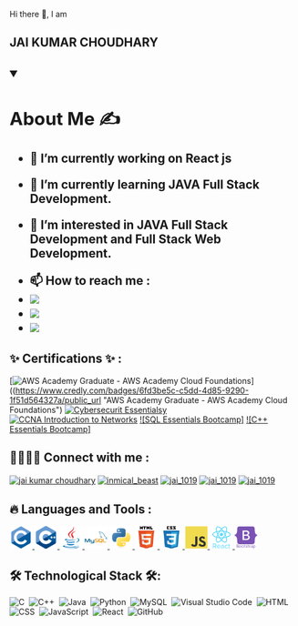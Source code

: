 Hi there 👋, I am <h2>JAI KUMAR CHOUDHARY<h2>

<details open>
<summary> <h2>About Me ✍</h2></summary>
    
- 🔭 I’m currently working on **React js**

- 🌱 I’m currently learning **JAVA Full Stack Development.**

- 👀 I’m interested in **JAVA Full Stack Development and Full Stack Web Development.**
</details>

- 📫 How to reach me : 
- <a href="mailto:jaikumar.c1019@gmail.com"><img src="https://img.shields.io/badge/Gmail-D14836?style=for-the-badge&logo=gmail&logoColor=white"></a>
- [<img src="https://img.shields.io/badge/linkedin-430098?style=for-the-badge&logo=linkedin&logoColor=white" />](https://www.linkedin.com/in/jai-kumar-choudhary/)
- <a href="https://instagram.com/inmical_beast" target="_blank"> <img src="https://img.shields.io/badge/Instagram-E4405F?style=for-the-badge&logo=instagram&logoColor=white" /> </a>

## ✨ Certifications ✨ :

<!--START_SECTION:badges-->

[![AWS Academy Graduate - AWS Academy Cloud Foundations](https://images.credly.com/size/110x110/images/73e4a58b-a8ef-41a3-a7db-9183dd269882/image.png)]((https://www.credly.com/badges/6fd3be5c-c5dd-4d85-9290-1f51d564327a/public_url "AWS Academy Graduate - AWS Academy Cloud Foundations")
[![Cybersecurit Essentialsy](https://images.credly.com/size/110x110/images/af8c6b4e-fc31-47c4-8dcb-eb7a2065dc5b/I2CS__1_.png)](https://www.credly.com/badges/ab6a2a78-25c9-4a1c-a8ec-b6ce01ebe065/public_url "Cybersecurity Essentials")
[![CCNA Introduction to Networks](https://images.credly.com/size/110x110/images/70d71df5-f3dc-4380-9b9d-f22513a70417/CCNAITN__1_.png)](https://www.credly.com/badges/e8f0bfa3-6abd-4538-932f-35648bbd9840/public_url "Introduction to Networks")
[![SQL Essentials Bootcamp]](https://lnkd.in/dnstauxW "SQL Essentials Bootcamp")
[![C++ Essentials Bootcamp]](https://lnkd.in/d6wkb9tt "C++ Essentials Bootcamp")



<!--END_SECTION:badges-->

## 🫱🏻‍🫲🏻 Connect with me :
<p align="left">
<a href="https://www.linkedin.com/in/jai-kumar-choudhary/" target="blank"><img align="center" src="https://raw.githubusercontent.com/rahuldkjain/github-profile-readme-generator/master/src/images/icons/Social/linked-in-alt.svg" alt="jai kumar choudhary" height="30" width="40" /></a>
<!-- <a href="https://twitter.com/intent/follow?screen_name=Kinshuk_1729" target="blank"><img align="center" src="https://raw.githubusercontent.com/rahuldkjain/github-profile-readme-generator/master/src/images/icons/Social/twitter.svg" alt="Kinshuk_1729" height="30" width="40" /></a> -->
<!-- <a href="https://www.facebook.com/kinshuk.banerjee.90" target="blank"><img align="center" src="https://raw.githubusercontent.com/rahuldkjain/github-profile-readme-generator/master/src/images/icons/Social/facebook.svg" alt="kinshuk banerjee" height="30" width="40" /></a> -->
<a href="https://instagram.com/inmical_beast" target="blank"><img align="center" src="https://raw.githubusercontent.com/rahuldkjain/github-profile-readme-generator/master/src/images/icons/Social/instagram.svg" alt="inmical_beast" height="30" width="40" /></a>
<a href="https://www.hackerrank.com/profile/jai_1019" target="blank"><img align="center" src="https://raw.githubusercontent.com/rahuldkjain/github-profile-readme-generator/master/src/images/icons/Social/hackerrank.svg" alt="jai_1019" height="30" width="40" /></a>
<a href="https://www.leetcode.com/jai_1019" target="blank"><img align="center" src="https://raw.githubusercontent.com/rahuldkjain/github-profile-readme-generator/master/src/images/icons/Social/leet-code.svg" alt="jai_1019" height="30" width="40" /></a>
<a href="https://auth.geeksforgeeks.org/user/jai_1019" target="blank"><img align="center" src="https://raw.githubusercontent.com/rahuldkjain/github-profile-readme-generator/master/src/images/icons/Social/geeks-for-geeks.svg" alt="jai_1019" height="30" width="40" /></a>
</p>

## 🔥 Languages and Tools :
<p align="left"> <a href="https://www.cprogramming.com/" target="_blank" rel="noreferrer"> <img src="https://raw.githubusercontent.com/devicons/devicon/master/icons/c/c-original.svg" alt="c" width="40" height="40"/> </a> <a href="https://www.w3schools.com/cpp/" target="_blank" rel="noreferrer"> <img src="https://raw.githubusercontent.com/devicons/devicon/master/icons/cplusplus/cplusplus-original.svg" alt="cplusplus" width="40" height="40"/> </a> <a href="https://www.java.com" target="_blank" rel="noreferrer"> <img src="https://raw.githubusercontent.com/devicons/devicon/master/icons/java/java-original.svg" alt="java" width="40" height="40"/> </a> <a href="https://www.mysql.com/" target="_blank" rel="noreferrer"> <img src="https://raw.githubusercontent.com/devicons/devicon/master/icons/mysql/mysql-original-wordmark.svg" alt="mysql" width="40" height="40"/> </a> <a href="https://www.python.org" target="_blank" rel="noreferrer"> <img src="https://raw.githubusercontent.com/devicons/devicon/master/icons/python/python-original.svg" alt="python" width="40" height="40"/> </a> <a href="https://www.w3schools.com/html/default.asp" target="_blank" rel="noreferrer"> <img src="https://raw.githubusercontent.com/devicons/devicon/master/icons/html5/html5-original-wordmark.svg" alt="html5" width="40" height="40"/> </a>  <a href="https://www.w3schools.com/css/" target="_blank" rel="noreferrer"> <img src="https://raw.githubusercontent.com/devicons/devicon/master/icons/css3/css3-original-wordmark.svg" alt="css3" width="40" height="40"/> </a> <a href="https://www.w3schools.com/js/default.asp" target="_blank" rel="noreferrer"> <img src="https://raw.githubusercontent.com/devicons/devicon/master/icons/javascript/javascript-original.svg" alt="javascript" width="40" height="40"/> </a> <a href="https://reactjs.org/" target="_blank" rel="noreferrer"> <img src="https://raw.githubusercontent.com/devicons/devicon/master/icons/react/react-original-wordmark.svg" alt="react" width="40" height="40"/> </a> <a href="https://getbootstrap.com" target="_blank" rel="noreferrer"> <img src="https://raw.githubusercontent.com/teamedwardforever/Readme-Generator/71f25dd8b98329b168142a6b782a107b75eab178/svg/Skills/Frontend/bootstrap-plain-wordmark.svg" alt="Bootstrap" width="40" height="40"/> </a> <!--<a href="https://nodejs.org/en" target="_blank" rel="noreferrer"> <img src="https://raw.githubusercontent.com/teamedwardforever/Readme-Generator/71f25dd8b98329b168142a6b782a107b75eab178/svg/Skills/Backend/nodejs-original-wordmark.svg" alt="NodeJs" width="40" height="40"/></a>
<a href="https://www.mongodb.com/" target="_blank" rel="noreferrer"><img src="https://raw.githubusercontent.com/teamedwardforever/Readme-Generator/71f25dd8b98329b168142a6b782a107b75eab178/svg/Skills/Database/mongodb-original-wordmark.svg" alt="Mongodb" width="40" height="40"/> </a> -->
</p>

## 🛠 Technological Stack 🛠:
![C](https://img.shields.io/badge/-C-ffffff?style=flat&logo=cplusplus&logoColor=007ACC)&nbsp;
![C++](https://img.shields.io/badge/-C++-ffffff?style=flat&logo=cplusplus&logoColor=007ACC)&nbsp;
![Java](https://upload.wikimedia.org/wikipedia/en/thumb/3/30/Java_programming_language_logo.svg/20px-Java_programming_language_logo.svg.png)&nbsp;
![Python](https://img.shields.io/badge/-Python-ffffff?style=flat&logo=python&logoColor=007ACC)&nbsp;
![MySQL](https://img.shields.io/badge/Mysql-282C34?logo=Mysql&logoColor=F7DF1E)&nbsp;
![Visual Studio Code](https://img.shields.io/badge/VS%20Code-282C34?logo=visual-studio-code&logoColor=007ACC)&nbsp;
![HTML](https://img.shields.io/badge/HTML5-282C34?logo=html5&logoColor=E34F26)&nbsp;
![CSS](https://img.shields.io/badge/CSS3-282C34?logo=css3&logoColor=1572B6)&nbsp;
![JavaScript](https://img.shields.io/badge/JavaScript-282C34?logo=javascript&logoColor=F7DF1E)&nbsp;
![React](https://img.shields.io/badge/React-282C34?logo=React&logoColor=61DBFB)&nbsp;
![GitHub](https://img.shields.io/badge/-GitHub-ffffff?style=flat&logo=github&logoColor=000000)&nbsp;

